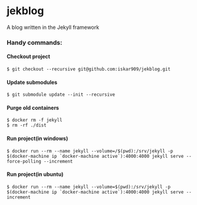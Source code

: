 # jekblog
A blog written in the Jekyll framework

### Handy commands:

#### Checkout project
`$ git checkout --recursive git@github.com:iskar909/jekblog.git`

#### Update submodules
`$ git submodule update --init --recursive`


#### Purge old containers
	$ docker rm -f jekyll
	$ rm -rf ./dist
	
#### Run project(in windows)
	$ docker run --rm --name jekyll --volume=/$(pwd):/srv/jekyll -p $(docker-machine ip `docker-machine active`):4000:4000 jekyll serve --force-polling --increment

#### Run project(in ubuntu)
	$ docker run --rm --name jekyll --volume=$(pwd):/srv/jekyll -p $(docker-machine ip `docker-machine active`):4000:4000 jekyll serve --increment
